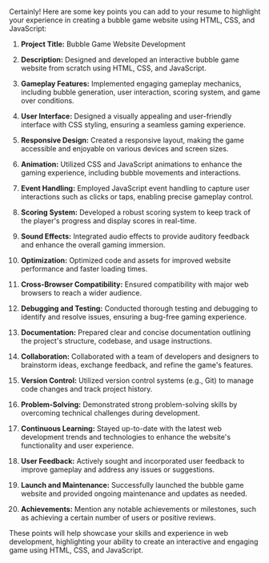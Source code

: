 Certainly! Here are some key points you can add to your resume to highlight your experience in creating a bubble game website using HTML, CSS, and JavaScript:

1. **Project Title:** Bubble Game Website Development

2. **Description:** Designed and developed an interactive bubble game website from scratch using HTML, CSS, and JavaScript.

3. **Gameplay Features:** Implemented engaging gameplay mechanics, including bubble generation, user interaction, scoring system, and game over conditions.

4. **User Interface:** Designed a visually appealing and user-friendly interface with CSS styling, ensuring a seamless gaming experience.

5. **Responsive Design:** Created a responsive layout, making the game accessible and enjoyable on various devices and screen sizes.

6. **Animation:** Utilized CSS and JavaScript animations to enhance the gaming experience, including bubble movements and interactions.

7. **Event Handling:** Employed JavaScript event handling to capture user interactions such as clicks or taps, enabling precise gameplay control.

8. **Scoring System:** Developed a robust scoring system to keep track of the player's progress and display scores in real-time.

9. **Sound Effects:** Integrated audio effects to provide auditory feedback and enhance the overall gaming immersion.

10. **Optimization:** Optimized code and assets for improved website performance and faster loading times.

11. **Cross-Browser Compatibility:** Ensured compatibility with major web browsers to reach a wider audience.

12. **Debugging and Testing:** Conducted thorough testing and debugging to identify and resolve issues, ensuring a bug-free gaming experience.

13. **Documentation:** Prepared clear and concise documentation outlining the project's structure, codebase, and usage instructions.

14. **Collaboration:** Collaborated with a team of developers and designers to brainstorm ideas, exchange feedback, and refine the game's features.

15. **Version Control:** Utilized version control systems (e.g., Git) to manage code changes and track project history.

16. **Problem-Solving:** Demonstrated strong problem-solving skills by overcoming technical challenges during development.

17. **Continuous Learning:** Stayed up-to-date with the latest web development trends and technologies to enhance the website's functionality and user experience.

18. **User Feedback:** Actively sought and incorporated user feedback to improve gameplay and address any issues or suggestions.

19. **Launch and Maintenance:** Successfully launched the bubble game website and provided ongoing maintenance and updates as needed.

20. **Achievements:** Mention any notable achievements or milestones, such as achieving a certain number of users or positive reviews.

These points will help showcase your skills and experience in web development, highlighting your ability to create an interactive and engaging game using HTML, CSS, and JavaScript.
